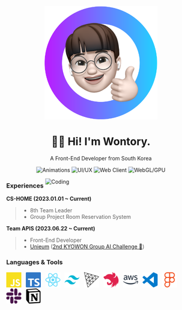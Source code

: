 <div align="center">
  <img src="images/memoji.png" width="300" height="300" />
  <h1>👋🏻 Hi! I'm Wontory.</h1>
  <p>A Front-End Developer from South Korea</p>
    
  ![Animations](https://img.shields.io/badge/animations-grey?style=for-the-badge&color=red)
  ![UI/UX](https://img.shields.io/badge/ui/ux-grey?style=for-the-badge&color=yellow)
  ![Web Client](https://img.shields.io/badge/web_client-grey?style=for-the-badge&color=green)
  ![WebGL/GPU](https://img.shields.io/badge/webgl/gpu-grey?style=for-the-badge&color=blue)
</div>

<img align="right" alt="Coding" width="400" src="https://miro.medium.com/max/400/0*7Q3yvSIv_t0ioJ-Z.gif"/>

### Experiences
**CS-HOME (2023.01.01 ~ Current)**
> - 8th Team Leader
> - Group Project Room Reservation System

**Team APIS (2023.06.22 ~ Current)**
> - Front-End Developer
> - [Unieum](https://www.unieum.kr/) ([2nd KYOWON Group AI Challenge 🥇](https://github.com/wontory/wontory/blob/master/documents/제2회%20교원그룹%20AI챌린지%20대회%20대상.pdf))

### Languages & Tools
<img src="/images/javascript-color.svg" width="40" /> &nbsp; <img src="/images/typescript-color.svg" width="40" /> &nbsp; <img src="/images/react-color.svg" width="40" /> &nbsp; <img src="/images/tailwindcss-color.svg" width="40" /> &nbsp; <img src="/images/threedotjs-color.svg" width="40" /> &nbsp; <img src="/images/nestjs-color.svg" width="40" /> &nbsp; <img src="/images/amazonaws-color.svg" width="40" /> &nbsp; <img src="/images/visualstudiocode-color.svg" width="40" /> &nbsp; <img src="/images/figma-color.svg" width="40" /> &nbsp; <img src="/images/slack-color.svg" width="40" /> &nbsp; <img src="/images/notion-color.svg" width="40" />
